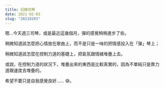 ```yaml
---
title: 記錄司琴
date: 2021-02-03
slug: "20210203"
---
```


嗯...今天週三司琴，或是最近這幾個月，彈的感覺稍稍進步了些。

稍微知道該怎麼把心情放在歌曲上，而不是只是一味的把情感投入在「彈」琴上；

稍微知道該怎麼在控制力道的基礎上，把氣氛跟情緒堆疊上去。

或說，在控制力道的狀況下，堆疊出來的東西是比較真實的，因為不單純只是靠力道跟速度去堆疊的。

希望不要只是自我感覺良好...... 😅。
